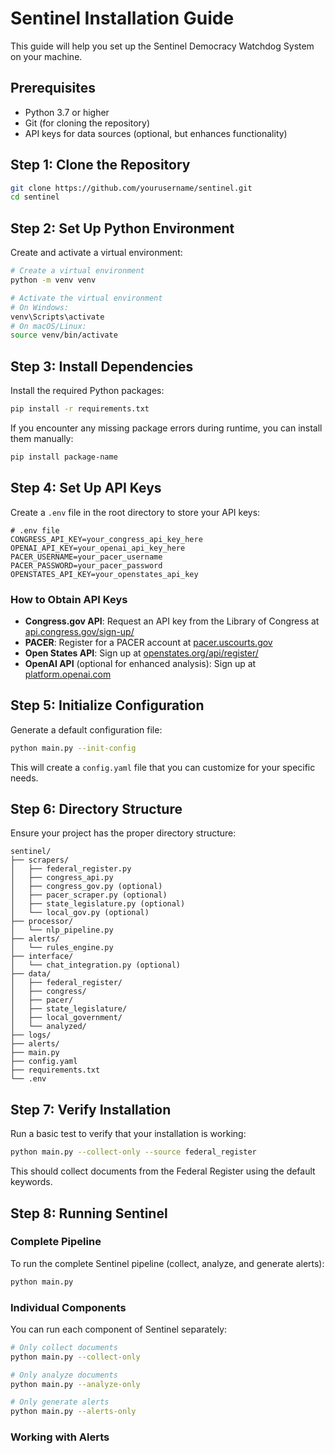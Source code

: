 # Sentinel Installation Guide

This guide will help you set up the Sentinel Democracy Watchdog System on your machine.

## Prerequisites

- Python 3.7 or higher
- Git (for cloning the repository)
- API keys for data sources (optional, but enhances functionality)

## Step 1: Clone the Repository

```bash
git clone https://github.com/yourusername/sentinel.git
cd sentinel
```

## Step 2: Set Up Python Environment

Create and activate a virtual environment:

```bash
# Create a virtual environment
python -m venv venv

# Activate the virtual environment
# On Windows:
venv\Scripts\activate
# On macOS/Linux:
source venv/bin/activate
```

## Step 3: Install Dependencies

Install the required Python packages:

```bash
pip install -r requirements.txt
```

If you encounter any missing package errors during runtime, you can install them manually:

```bash
pip install package-name
```

## Step 4: Set Up API Keys

Create a `.env` file in the root directory to store your API keys:

```
# .env file
CONGRESS_API_KEY=your_congress_api_key_here
OPENAI_API_KEY=your_openai_api_key_here
PACER_USERNAME=your_pacer_username
PACER_PASSWORD=your_pacer_password
OPENSTATES_API_KEY=your_openstates_api_key
```

### How to Obtain API Keys

- **Congress.gov API**: Request an API key from the Library of Congress at [api.congress.gov/sign-up/](https://api.congress.gov/sign-up/)
- **PACER**: Register for a PACER account at [pacer.uscourts.gov](https://pacer.uscourts.gov)
- **Open States API**: Sign up at [openstates.org/api/register/](https://openstates.org/api/register/)
- **OpenAI API** (optional for enhanced analysis): Sign up at [platform.openai.com](https://platform.openai.com)

## Step 5: Initialize Configuration

Generate a default configuration file:

```bash
python main.py --init-config
```

This will create a `config.yaml` file that you can customize for your specific needs.

## Step 6: Directory Structure

Ensure your project has the proper directory structure:

```
sentinel/
├── scrapers/
│   ├── federal_register.py
│   ├── congress_api.py
│   ├── congress_gov.py (optional)
│   ├── pacer_scraper.py (optional)
│   ├── state_legislature.py (optional)
│   └── local_gov.py (optional)
├── processor/
│   └── nlp_pipeline.py
├── alerts/
│   └── rules_engine.py
├── interface/
│   └── chat_integration.py (optional)
├── data/
│   ├── federal_register/
│   ├── congress/
│   ├── pacer/
│   ├── state_legislature/
│   ├── local_government/
│   └── analyzed/
├── logs/
├── alerts/
├── main.py
├── config.yaml
├── requirements.txt
└── .env
```

## Step 7: Verify Installation

Run a basic test to verify that your installation is working:

```bash
python main.py --collect-only --source federal_register
```

This should collect documents from the Federal Register using the default keywords.

## Step 8: Running Sentinel

### Complete Pipeline

To run the complete Sentinel pipeline (collect, analyze, and generate alerts):

```bash
python main.py
```

### Individual Components

You can run each component of Sentinel separately:

```bash
# Only collect documents
python main.py --collect-only

# Only analyze documents
python main.py --analyze-only

# Only generate alerts
python main.py --alerts-only
```

### Working with Alerts

```